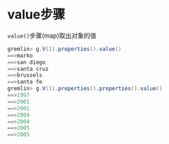 # value步骤

`value()`步骤(map)取出对象的值

```groovy
gremlin> g.V(1).properties().value()
==>marko
==>san diego
==>santa cruz
==>brussels
==>santa fe
gremlin> g.V(1).properties().properties().value()
==>1997
==>2001
==>2001
==>2004
==>2004
==>2005
==>2005
```


